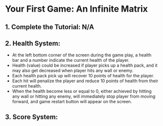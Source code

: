 # Your First Game: An Infinite Matrix
## 1. Complete the Tutorial: N/A
## 2. Health System:
* At the left bottom corner of the screen during the game play, a health bar and a number indicate the current health of the player.
* Health (value) could be increased if player picks up a health pack, and it may also get decreased when player hits any wall or enemy.
* Each health pack pick up will recover 10 points of health for the player.
* Each hit will penalize the player and reduce 10 points of health from their current health.
* When the health become less or equal to 0, either achieved by hitting any wall or hitting any enemy, will immediately stop player from moving forward, and game restart button will appear on the screen.
## 3. Score System:
